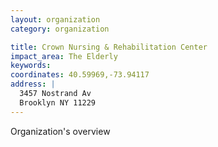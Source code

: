 ```yaml
---
layout: organization
category: organization

title: Crown Nursing & Rehabilitation Center
impact_area: The Elderly
keywords: 
coordinates: 40.59969,-73.94117
address: |
  3457 Nostrand Av
  Brooklyn NY 11229
---
```

Organization's overview
